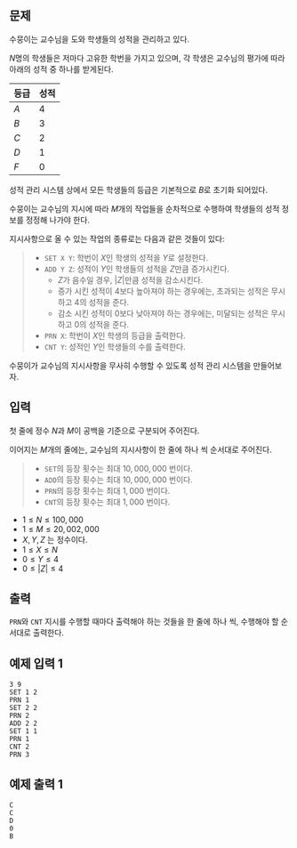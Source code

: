 ## 문제

수뭉이는 교수님을 도와 학생들의 성적을 관리하고 있다.

$N$명의 학생들은 저마다 고유한 학번을 가지고 있으며,
각 학생은 교수님의 평가에 따라 아래의 성적 중 하나를 받게된다.

| 등급 | 성적   |
| ---- | ------ |
| $A$  | $4$  |
| $B$  | $3$  |
| $C$  | $2$  |
| $D$  | $1$  |
| $F$  | $0$  |

성적 관리 시스템 상에서 모든 학생들의 등급은 기본적으로 $B$로 초기화 되어있다.

수뭉이는 교수님의 지시에 따라 $M$개의 작업들을 순차적으로 수행하여 학생들의 성적 정보를 정정해 나가야 한다.

지시사항으로 올 수 있는 작업의 종류로는 다음과 같은 것들이 있다:

> -   `SET X Y`: 학번이 $X$인 학생의 성적을 $Y$로 설정한다.
> -   `ADD Y Z`: 성적이 $Y$인 학생들의 성적을 $Z$만큼 증가시킨다.
>     -   $Z$가 음수일 경우, $|Z|$만큼 성적을 감소시킨다.
>     -   증가 시킨 성적이 $4$보다 높아져야 하는 경우에는, 초과되는 성적은 무시하고 $4$의 성적을 준다.
>     -   감소 시킨 성적이 $0$보다 낮아져야 하는 경우에는, 미달되는 성적은 무시하고 $0$의 성적을 준다.
> -   `PRN X`: 학번이 $X$인 학생의 등급을 출력한다.
> -   `CNT Y`: 성적인 $Y$인 학생들의 수를 출력한다.

수뭉이가 교수님의 지시사항을 무사히 수행할 수 있도록 성적 관리 시스템을 만들어보자.

## 입력

첫 줄에 정수 $N$과 $M$이 공백을 기준으로 구분되어 주어진다.

이어지는 $M$개의 줄에는, 교수님의 지시사항이 한 줄에 하나 씩 순서대로 주어진다.

> -   `SET`의 등장 횟수는 최대 $10,000,000$ 번이다.
> -   `ADD`의 등장 횟수는 최대 $10,000,000$ 번이다.
> -   `PRN`의 등장 횟수는 최대 $1,000$ 번이다.
> -   `CNT`의 등장 횟수는 최대 $1,000$ 번이다.

-   $1 \leq N \leq 100,000$
-   $1 \leq M \leq 20,002,000$
-   $X, Y, Z$ 는 정수이다.
-   $1 \leq X \leq N$
-   $0 \leq Y \leq 4$
-   $0 \leq |Z| \leq 4$

## 출력

`PRN`와 `CNT` 지시를 수행할 때마다 출력해야 하는 것들을 한 줄에 하나 씩, 수행해야 할 순서대로 출력한다.


## 예제 입력 1

```
3 9
SET 1 2
PRN 1
SET 2 2
PRN 2
ADD 2 2
SET 1 1
PRN 1
CNT 2
PRN 3
```

## 예제 출력 1

```
C
C
D
0
B
```